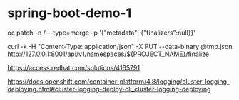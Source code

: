 # spring-boot-demo-1

oc patch -n <project-name> <object-kind>/<object-name> --type=merge -p '{"metadata": {"finalizers":null}}'


curl -k -H "Content-Type: application/json" -X PUT --data-binary @tmp.json http://127.0.0.1:8001/api/v1/namespaces/${PROJECT_NAME}/finalize


https://access.redhat.com/solutions/4165791


https://docs.openshift.com/container-platform/4.8/logging/cluster-logging-deploying.html#cluster-logging-deploy-cli_cluster-logging-deploying
